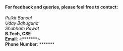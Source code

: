<h4>For feedback and queries, please feel free to contact:</h4>

<h7>

  *Pulkit Bansal*   
  *Uday Bahuguna* 
  <br>*Shubham Rawat* <br>
  **B.Tech, CSE**   
  **Email**: <*******>   
  **Phone Number**: *******

</h7>
